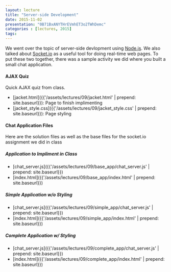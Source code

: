 ```yaml
---
layout: lecture
title: "Server-side Development"
date: 2015-11-02
presentation: "0B71BxANYTHrEVmhET3o2TWhDemc"
categories : [lectures, 2015]
tags: 
---
```


We went over the topic of server-side devlopment using [Node.js](https://nodejs.org/en/docs/). We also talked about [Socket.io](http://socket.io/) as a useful tool for doing real-time web pages. To put these two together, there was a sample activity we did where you built a small chat application.

#### AJAX Quiz

Quick AJAX quiz from class.

- [jacket.html]({{'/assets/lectures/09/jacket.html' | prepend: site.baseurl}}): Page to finish implimenting
- [jacket_style.css]({{'/assets/lectures/09/jacket_style.css' | prepend: site.baseurl}}): Page styling

#### Chat Application Files

Here are the solution files as well as the base files for the socket.io assignment we did in class

##### Application to Impliment in Class

- [chat_server.js]({{'/assets/lectures/09/base_app/chat_server.js' | prepend: site.baseurl}})
- [index.html]({{'/assets/lectures/09/base_app/index.html' | prepend: site.baseurl}})

##### Simple Application w/o Styling

- [chat_server.js]({{'/assets/lectures/09/simple_app/chat_server.js' | prepend: site.baseurl}})
- [index.html]({{'/assets/lectures/09/simple_app/index.html' | prepend: site.baseurl}})

##### Complete Application w/ Styling

- [chat_server.js]({{'/assets/lectures/09/complete_app/chat_server.js' | prepend: site.baseurl}})
- [index.html]({{'/assets/lectures/09/complete_app/index.html' | prepend: site.baseurl}})

